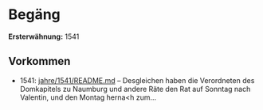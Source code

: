 # Begäng

**Ersterwähnung:** 1541

## Vorkommen
- 1541: [jahre/1541/README.md](../jahre/1541/README.md) – Desgleichen
haben die Verordneten des Domkapitels zu Naumburg
und andere Räte den Rat auf Sonntag nach Valentin, und
den Montag herna<h zum...
